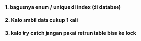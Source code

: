 ##

### 1. bagusnya enum / unique di index (di databse)

### 2. Kalo ambil data cukup 1 kali

### 3. kalo try catch jangan pakai retrun table bisa ke lock
